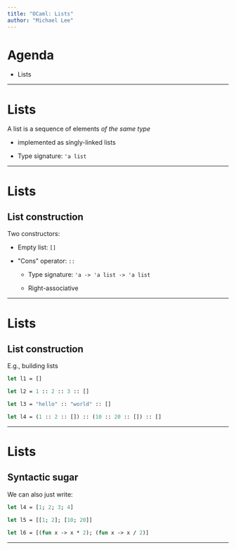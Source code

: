 ```yaml
---
title: "OCaml: Lists"
author: "Michael Lee"
---
```


# Agenda

- Lists

---

# Lists

A list is a sequence of elements *of the same type*

- implemented as singly-linked lists

- Type signature: `'a list`

---

# Lists

## List construction

Two constructors:

- Empty list: `[]`

- "Cons" operator: `::`

  - Type signature: `'a -> 'a list -> 'a list`

  - Right-associative

---

# Lists

## List construction

E.g., building lists

```ocaml
let l1 = []

let l2 = 1 :: 2 :: 3 :: []

let l3 = "hello" :: "world" :: []

let l4 = (1 :: 2 :: []) :: (10 :: 20 :: []) :: []
```

---

# Lists

## Syntactic sugar

We can also just write:

```ocaml
let l4 = [1; 2; 3; 4]

let l5 = [[1; 2]; [10; 20]]

let l6 = [(fun x -> x * 2); (fun x -> x / 2)]
```

---

